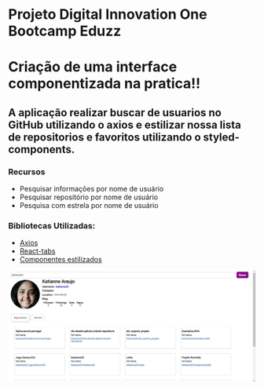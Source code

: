 # Projeto Digital Innovation One Bootcamp Eduzz
# Criação de uma interface componentizada na pratica!!

## A aplicação realizar buscar de usuarios no GitHub utilizando  o axios e estilizar nossa lista de repositorios e favoritos utilizando o styled-components.


### Recursos
- Pesquisar informações por nome de usuário
- Pesquisar repositório por nome de usuário
- Pesquisa com estrela por nome de usuário

### Bibliotecas Utilizadas:

* [Axios](https://www.npmjs.com/package/axios)
* [React-tabs](https://www.npmjs.com/package/react-tabs)
* [Componentes estilizados](https://styled-components.com/)


![alt text](https://raw.githubusercontent.com/katianne23/Api_Git_hub_Dio/master/imagem/Api.jpg)
